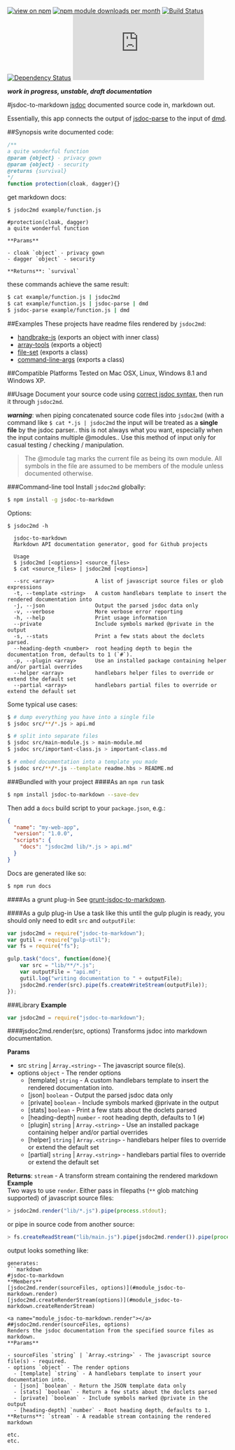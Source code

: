 [![view on npm](http://img.shields.io/npm/v/jsdoc-to-markdown.svg)](https://www.npmjs.org/package/jsdoc-to-markdown)
[![npm module downloads per month](http://img.shields.io/npm/dm/jsdoc-to-markdown.svg)](https://www.npmjs.org/package/jsdoc-to-markdown)
[![Build Status](https://travis-ci.org/75lb/jsdoc-to-markdown.svg?branch=master)](https://travis-ci.org/75lb/jsdoc-to-markdown)
[![Dependency Status](https://david-dm.org/75lb/jsdoc-to-markdown.svg)](https://david-dm.org/75lb/jsdoc-to-markdown)
![Analytics](https://ga-beacon.appspot.com/UA-27725889-32/jsdoc-to-markdown/README.md?pixel)

***work in progress, unstable, draft documentation***

#jsdoc-to-markdown
[jsdoc](http://usejsdoc.org) documented source code in, markdown out.

Essentially, this app connects the output of [jsdoc-parse](https://github.com/75lb/jsdoc-parse) to the input of [dmd](https://github.com/75lb/dmd). 

##Synopsis
write documented code:
```js
/**
a quite wonderful function
@param {object} - privacy gown
@param {object} - security
@returns {survival}
*/
function protection(cloak, dagger){}
```

get markdown docs: 
```
$ jsdoc2md example/function.js

#protection(cloak, dagger)
a quite wonderful function

**Params**

- cloak `object` - privacy gown
- dagger `object` - security

**Returns**: `survival`
```

these commands achieve the same result: 
```sh
$ cat example/function.js | jsdoc2md
$ cat example/function.js | jsdoc-parse | dmd
$ jsdoc-parse example/function.js | dmd
```

##Examples
These projects have readme files rendered by `jsdoc2md`:
* [handbrake-js](https://github.com/75lb/handbrake-js) (exports an object with inner class)
* [array-tools](https://github.com/75lb/array-tools) (exports a object)
* [file-set](https://github.com/75lb/file-set) (exports a class)
* [command-line-args](https://github.com/75lb/command-line-args)  (exports a class)

##Compatible Platforms
Tested on Mac OSX, Linux, Windows 8.1 and Windows XP.

##Usage
Document your source code using [correct jsdoc syntax](http://usejsdoc.org), then run it through `jsdoc2md`.

***warning***: when piping concatenated source code files into `jsdoc2md` (with a command like `$ cat *.js | jsdoc2md` the input will be treated as a **single file** by the jsdoc parser.. this is not always what you want, especially when the input contains multiple @modules.. Use this method of input only for casual testing / checking / manipulation.

> The @module tag marks the current file as being its own module. All symbols in the file are assumed to be members of the module unless documented otherwise.

###Command-line tool
Install `jsdoc2md` globally:
```sh
$ npm install -g jsdoc-to-markdown
```

Options:
```
$ jsdoc2md -h

  jsdoc-to-markdown
  Markdown API documentation generator, good for Github projects

  Usage
  $ jsdoc2md [<options>] <source_files>
  $ cat <source_files> | jsdoc2md [<options>]

  --src <array>             A list of javascript source files or glob expressions
  -t, --template <string>   A custom handlebars template to insert the rendered documentation into
  -j, --json                Output the parsed jsdoc data only
  -v, --verbose             More verbose error reporting
  -h, --help                Print usage information
  --private                 Include symbols marked @private in the output
  -s, --stats               Print a few stats about the doclets parsed.
  --heading-depth <number>  root heading depth to begin the documentation from, defaults to 1 (`#`).
  -p, --plugin <array>      Use an installed package containing helper and/or partial overrides
  --helper <array>          handlebars helper files to override or extend the default set
  --partial <array>         handlebars partial files to override or extend the default set
```

Some typical use cases: 

```sh
$ # dump everything you have into a single file
$ jsdoc src/**/*.js > api.md
```

```sh
$ # split into separate files
$ jsdoc src/main-module.js > main-module.md
$ jsdoc src/important-class.js > important-class.md
```

```sh
$ # embed documentation into a template you made
$ jsdoc src/**/*.js --template readme.hbs > README.md
```

###Bundled with your project
####As an `npm run` task
```sh
$ npm install jsdoc-to-markdown --save-dev
```

Then add a `docs` build script to your `package.json`, e.g.:
```json
{
  "name": "my-web-app",
  "version": "1.0.0",
  "scripts": {
    "docs": "jsdoc2md lib/*.js > api.md"
  }
}
```
Docs are generated like so:

```sh
$ npm run docs
```

####As a grunt plug-in
See [grunt-jsdoc-to-markdown](https://github.com/75lb/grunt-jsdoc-to-markdown).

####As a gulp plug-in
Use a task like this until the gulp plugin is ready, you should only need to edit `src` and `outputFile`: 

```js
var jsdoc2md = require("jsdoc-to-markdown");
var gutil = require("gulp-util");
var fs = require("fs");

gulp.task("docs", function(done){
    var src = "lib/**/*.js";
    var outputFile = "api.md";
    gutil.log("writing documentation to " + outputFile);
    jsdoc2md.render(src).pipe(fs.createWriteStream(outputFile));
});
```

###Library
**Example**  

```js
var jsdoc2md = require("jsdoc-to-markdown");
```

<a name="module_jsdoc-to-markdown.render"></a>
####jsdoc2md.render(src, options)
Transforms jsdoc into markdown documentation.

**Params**

- src `string` | `Array.<string>` - The javascript source file(s).
- options `object` - The render options
  - [template] `string` - A custom handlebars template to insert the rendered documentation into.
  - [json] `boolean` - Output the parsed jsdoc data only
  - [private] `boolean` - Include symbols marked @private in the output
  - [stats] `boolean` - Print a few stats about the doclets parsed
  - [heading-depth] `number` - root heading depth, defaults to 1 (`#`)
  - [plugin] `string` | `Array.<string>` - Use an installed package containing helper and/or partial overrides
  - [helper] `string` | `Array.<string>` - handlebars helper files to override or extend the default set
  - [partial] `string` | `Array.<string>` - handlebars partial files to override or extend the default set

**Returns**: `stream` - A transform stream containing the rendered markdown  
**Example**  
Two ways to use `render`. Either pass in filepaths (`**` glob matching supported) of javascript source files:
```js
> jsdoc2md.render("lib/*.js").pipe(process.stdout);
```
or pipe in source code from another source:
```js
> fs.createReadStream("lib/main.js").pipe(jsdoc2md.render()).pipe(process.stdout);
```
output looks something like: 
```
generates:
```markdown
#jsdoc-to-markdown
**Members**
[jsdoc2md.render(sourceFiles, options)](#module_jsdoc-to-markdown.render)
[jsdoc2md.createRenderStream(options)](#module_jsdoc-to-markdown.createRenderStream)

<a name="module_jsdoc-to-markdown.render"></a>
##jsdoc2md.render(sourceFiles, options)
Renders the jsdoc documentation from the specified source files as markdown.
**Params**

- sourceFiles `string` | `Array.<string>` - The javascript source file(s) - required.
- options `object` - The render options
  - [template] `string` - A handlebars template to insert your documentation into.
  - [json] `boolean` - Return the JSON template data only
  - [stats] `boolean` - Return a few stats about the doclets parsed
  - [private] `boolean` - Include symbols marked @private in the output
  - [heading-depth] `number` - Root heading depth, defaults to 1.
**Returns**: `stream` - A readable stream containing the rendered markdown

etc.
etc.
```


